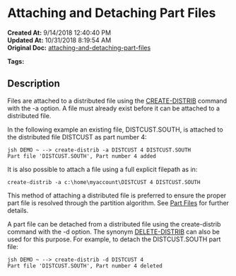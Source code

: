 # Attaching and Detaching Part Files

**Created At:** 9/14/2018 12:40:40 PM  
**Updated At:** 10/31/2018 8:19:54 AM  
**Original Doc:** [attaching-and-detaching-part-files](https://docs.jbase.com/44203-distributed-files/attaching-and-detaching-part-files)  

**Tags:**
<badge text='distributed files' vertical='middle' />
<badge text='part files' vertical='middle' />

## Description 

Files are attached to a distributed file using the [CREATE-DISTRIB](./../create-distrib-command) command with the -a option. A file must already exist before it can be attached to a distributed file.

In the following example an existing file, DISTCUST.SOUTH, is attached to the distributed file DISTCUST as part number 4:

```
jsh DEMO ~ --> create-distrib -a DISTCUST 4 DISTCUST.SOUTH
Part file 'DISTCUST.SOUTH', Part number 4 added
```

It is also possible to attach a file using a full explicit filepath as in:

```
create-distrib -a c:\home\myaccount\DISTCUST 4 DISTCUST.SOUTH
```

This method of attaching a distributed file is preferred to ensure the proper part file is resolved through the partition algorithm. See [Part Files](./../part-file) for further details.

A part file can be detached from a distributed file using the create-distrib command with the -d option. The synonym [DELETE-DISTRIB](./../delete-distrib-command) can also be used for this purpose. For example, to detach the DISTCUST.SOUTH part file:

```
jsh DEMO ~ --> create-distrib -d DISTCUST 4
Part file 'DISTCUST.SOUTH', Part number 4 deleted
```

